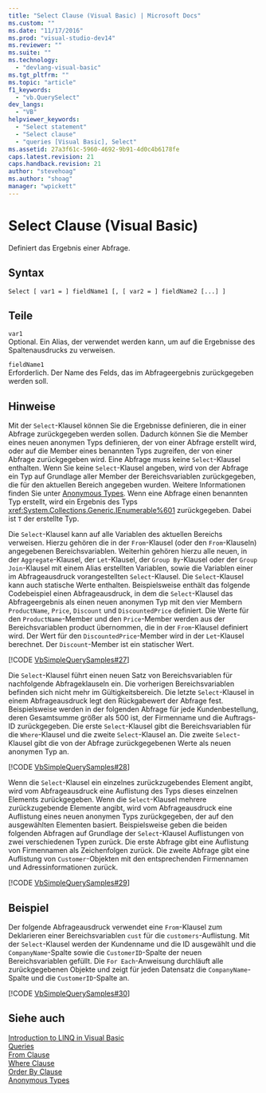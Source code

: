 ```yaml
---
title: "Select Clause (Visual Basic) | Microsoft Docs"
ms.custom: ""
ms.date: "11/17/2016"
ms.prod: "visual-studio-dev14"
ms.reviewer: ""
ms.suite: ""
ms.technology: 
  - "devlang-visual-basic"
ms.tgt_pltfrm: ""
ms.topic: "article"
f1_keywords: 
  - "vb.QuerySelect"
dev_langs: 
  - "VB"
helpviewer_keywords: 
  - "Select statement"
  - "Select clause"
  - "queries [Visual Basic], Select"
ms.assetid: 27a3f61c-5960-4692-9b91-4d0c4b6178fe
caps.latest.revision: 21
caps.handback.revision: 21
author: "stevehoag"
ms.author: "shoag"
manager: "wpickett"
---
```

# Select Clause (Visual Basic)
Definiert das Ergebnis einer Abfrage.  
  
## Syntax  
  
```  
Select [ var1 = ] fieldName1 [, [ var2 = ] fieldName2 [...] ]  
```  
  
## Teile  
 `var1`  
 Optional.  Ein Alias, der verwendet werden kann, um auf die Ergebnisse des Spaltenausdrucks zu verweisen.  
  
 `fieldName1`  
 Erforderlich.  Der Name des Felds, das im Abfrageergebnis zurückgegeben werden soll.  
  
## Hinweise  
 Mit der `Select`\-Klausel können Sie die Ergebnisse definieren, die in einer Abfrage zurückgegeben werden sollen.  Dadurch können Sie die Member eines neuen anonymen Typs definieren, der von einer Abfrage erstellt wird, oder auf die Member eines benannten Typs zugreifen, der von einer Abfrage zurückgegeben wird.  Eine Abfrage muss keine `Select`\-Klausel enthalten.  Wenn Sie keine `Select`\-Klausel angeben, wird von der Abfrage ein Typ auf Grundlage aller Member der Bereichsvariablen zurückgegeben, die für den aktuellen Bereich angegeben wurden.  Weitere Informationen finden Sie unter [Anonymous Types](../../../visual-basic/programming-guide/language-features/objects-and-classes/anonymous-types.md).  Wenn eine Abfrage einen benannten Typ erstellt, wird ein Ergebnis des Typs <xref:System.Collections.Generic.IEnumerable%601> zurückgegeben. Dabei ist `T` der erstellte Typ.  
  
 Die `Select`\-Klausel kann auf alle Variablen des aktuellen Bereichs verweisen.  Hierzu gehören die in der `From`\-Klausel \(oder den `From`\-Klauseln\) angegebenen Bereichsvariablen.  Weiterhin gehören hierzu alle neuen, in der `Aggregate`\-Klausel, der `Let`\-Klausel, der `Group By`\-Klausel oder der `Group Join`\-Klausel mit einem Alias erstellten Variablen, sowie die Variablen einer im Abfrageausdruck vorangestellten `Select`\-Klausel.  Die `Select`\-Klausel kann auch statische Werte enthalten.  Beispielsweise enthält das folgende Codebeispiel einen Abfrageausdruck, in dem die `Select`\-Klausel das Abfrageergebnis als einen neuen anonymen Typ mit den vier Membern `ProductName`, `Price`, `Discount` und `DiscountedPrice` definiert.  Die Werte für den `ProductName`\-Member und den `Price`\-Member werden aus der Bereichsvariablen product übernommen, die in der `From`\-Klausel definiert wird.  Der Wert für den `DiscountedPrice`\-Member wird in der `Let`\-Klausel berechnet.  Der `Discount`\-Member ist ein statischer Wert.  
  
 [!CODE [VbSimpleQuerySamples#27](../CodeSnippet/VS_Snippets_VBCSharp/VbSimpleQuerySamples#27)]  
  
 Die `Select`\-Klausel führt einen neuen Satz von Bereichsvariablen für nachfolgende Abfrageklauseln ein. Die vorherigen Bereichsvariablen befinden sich nicht mehr im Gültigkeitsbereich.  Die letzte `Select`\-Klausel in einem Abfrageausdruck legt den Rückgabewert der Abfrage fest.  Beispielsweise werden in der folgenden Abfrage für jede Kundenbestellung, deren Gesamtsumme größer als 500 ist, der Firmenname und die Auftrags\-ID zurückgegeben.  Die erste `Select`\-Klausel gibt die Bereichsvariablen für die `Where`\-Klausel und die zweite `Select`\-Klausel an.  Die zweite `Select`\-Klausel gibt die von der Abfrage zurückgegebenen Werte als neuen anonymen Typ an.  
  
 [!CODE [VbSimpleQuerySamples#28](../CodeSnippet/VS_Snippets_VBCSharp/VbSimpleQuerySamples#28)]  
  
 Wenn die `Select`\-Klausel ein einzelnes zurückzugebendes Element angibt, wird vom Abfrageausdruck eine Auflistung des Typs dieses einzelnen Elements zurückgegeben.  Wenn die `Select`\-Klausel mehrere zurückzugebende Elemente angibt, wird vom Abfrageausdruck eine Auflistung eines neuen anonymen Typs zurückgegeben, der auf den ausgewählten Elementen basiert.  Beispielsweise geben die beiden folgenden Abfragen auf Grundlage der `Select`\-Klausel Auflistungen von zwei verschiedenen Typen zurück.  Die erste Abfrage gibt eine Auflistung von Firmennamen als Zeichenfolgen zurück.  Die zweite Abfrage gibt eine Auflistung von `Customer`\-Objekten mit den entsprechenden Firmennamen und Adressinformationen zurück.  
  
 [!CODE [VbSimpleQuerySamples#29](../CodeSnippet/VS_Snippets_VBCSharp/VbSimpleQuerySamples#29)]  
  
## Beispiel  
 Der folgende Abfrageausdruck verwendet eine `From`\-Klausel zum Deklarieren einer Bereichsvariablen `cust` für die `customers`\-Auflistung.  Mit der `Select`\-Klausel werden der Kundenname und die ID ausgewählt und die `CompanyName`\-Spalte sowie die `CustomerID`\-Spalte der neuen Bereichsvariablen gefüllt.  Die `For Each`\-Anweisung durchläuft alle zurückgegebenen Objekte und zeigt für jeden Datensatz die `CompanyName`\-Spalte und die `CustomerID`\-Spalte an.  
  
 [!CODE [VbSimpleQuerySamples#30](../CodeSnippet/VS_Snippets_VBCSharp/VbSimpleQuerySamples#30)]  
  
## Siehe auch  
 [Introduction to LINQ in Visual Basic](../../../visual-basic/programming-guide/language-features/linq/introduction-to-linq.md)   
 [Queries](../../../visual-basic/language-reference/queries/queries.md)   
 [From Clause](../../../visual-basic/language-reference/queries/from-clause.md)   
 [Where Clause](../../../visual-basic/language-reference/queries/where-clause.md)   
 [Order By Clause](../../../visual-basic/language-reference/queries/order-by-clause.md)   
 [Anonymous Types](../../../visual-basic/programming-guide/language-features/objects-and-classes/anonymous-types.md)